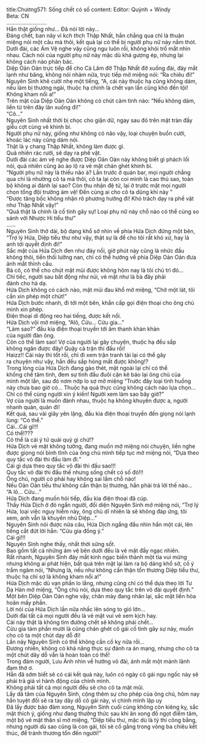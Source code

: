 title:Chương571: Sống chết có số
content:
Editor: Quỳnh + Windy<br>Beta: CN<br>……………………..<br>Hắn thật giống như… Đã nói lời này…<br>Đáng chết, ban nãy vì k*ch th*ch Thập Nhất, hắn chẳng qua chỉ là thuận miệng nói một câu mà thôi, kết quả lại có thể bị người phụ nữ này nắm thót.<br>Dưới đài, các Ám Vệ nghe vậy cũng ngu luôn rồi, không khỏi trố mắt nhìn nhau. Cách nói của người phụ nữ này mặc dù khá gượng ép, nhưng lại không cách nào phản bác.<br>Diệp Oản Oản trực tiếp để cho Cà Lăm đỡ Thập Nhất đỡ xuống đài, đáy mắt lạnh như băng, không nói nhảm nữa, trực tiếp mở miệng nói: “Ra chiêu đi!”<br>Nguyên Sinh khẽ cười nhẹ một tiếng, “A, cái này thuộc hạ cũng không dám, nếu làm bị thương ngài, thuộc hạ chính là chết vạn lần cũng khó đền tội! Không kham nổi a!”<br>Trên mặt của Diệp Oản Oản không có chút cảm tình nào: “Nếu không dám, liền từ trên đây lăn xuống đi!”<br>“Cô…”<br>Nguyên Sinh nhất thời bị chọc cho giận dữ, ngay sau đó trên mặt tràn đầy giễu cợt cùng vẻ khinh bỉ.<br>Người phụ nữ này, giống như không có não vậy, loại chuyện buồn cười, khoác lác này cũng dám nói.<br>Thật là y chang Thập Nhất, không làm được gì.<br>Quả nhiên rác rưởi, sẽ dạy ra phế vật.<br>Dưới đài các ám vệ nghe được Diệp Oản Oản này không biết gì phách lối nói, quả nhiên cũng ào ào lộ ra vẻ mặt chán ghét khinh bỉ.<br>“Người phụ nữ này là thiếu não à? Lần trước ở quán bar, mọi người chẳng qua chỉ là nhường cô ta mà thôi, cô ta lại còn coi mình là cao thủ sao, toàn bộ không ai đánh lại sao? Còn thu nhận đệ tử, lại ở trước mặt mọi người chọn tổng đội trưởng ám vệ! Đến cùng ai cho cô ta dũng khí này ”<br>“Được tâng bốc không nhận rõ phương hướng đi! Khó trách dạy ra phế vật như Thập Nhất vậy!”<br>“Quả thật là chính là cố tình gây sự! Loại phụ nữ này chỗ nào có thể cùng so sánh với Nhược Hi tiểu thư”<br>……<br>Nguyên Sinh thở dài, bộ dạng khổ sở nhìn về phía Hứa Dịch đứng một bên, “Trợ lý Hứa, Diệp tiểu thư như vậy, thật sự là để cho tôi rất khó xử, hay là anh tới quyết định đi!”<br>Sắc mặt của Hứa Dịch đen như đáy nồi, giờ phút này cũng là nhức đầu không thôi, tiến thối lưỡng nan, chỉ có thể hướng về phía Diệp Oản Oản đưa ánh mắt thỉnh cầu.<br>Bà cô, có thể cho chút mặt mũi được không hôm nay là tôi chủ trì đó…<br>Chỉ tiếc, người sau bất động như núi, vẻ mặt như là bà đây phải<br>đánh cho hả dạ.<br>Hứa Dịch không có cách nào, mặt mũi đau khổ mở miệng, “Chờ một lát, tôi cần xin phép một chút!”<br>Hứa Dịch bước nhanh, đi tới một bên, khẩn cấp gọi điện thoại cho ông chủ mình xin phép.<br>Điện thoại di động reo hai tiếng, được kết nối.<br>Hứa Dịch vội mở miệng, “Alô, Cửu… Cửu gia…”<br>“Làm sao?” đầu kia điện thoại truyền tới âm thanh khàn khàn<br>của người đàn ông.<br>Còn có thể làm sao! Vợ của người lại gây chuyện, thuộc hạ đều sắp<br>không ngăn được đây! Quậy cả trận thi đấu rồi!<br>Haizz!! Cái này thì tốt rồi, chỉ đi xem trận tranh tài lại có thể gây<br>ra chuyện như vậy, hắn đều sắp hỏng mất được không!?<br>Trong lòng của Hứa Dịch đang gào thét, mặt ngoài lại chỉ có thể<br>khống chế tâm tình, đem sự tình đầu đuôi cặn kẽ báo lại ông chủ của<br>mình một lần, sau đó nơm nớp lo sợ mở miệng “Trước đây loại tình huống này chưa bao giờ có… Thuộc hạ quả thực cũng không cách nào lựa chọn… Chỉ có thể cùng người xin ý kiến! Người xem làm sao bây giờ?”<br>Vợ của người là muốn đánh nhau, thuộc hạ không khuyên được a, người nhanh quản, quản đi!<br>Kết quả, sau vài giây yên lặng, đầu kia điện thoại truyền đến giọng nói lạnh lùng: “Có thể.”<br>Cái…Cái gì!!!<br>Có thể!???<br>Có thể là cái ý tứ quái quỷ gì chứ!?<br>Hứa Dịch vẻ mặt không tưởng, đang muốn mở miệng nói chuyện, liền nghe được giọng nói bình tĩnh của ông chủ mình tiếp tục mở miệng nói, “Dựa theo quy tắc võ đài thi đấu làm đi.”<br>Cái gì dựa theo quy tắc võ đài thi đấu sao!!!<br>Quy tắc võ đài thi đấu thế nhưng sống chết có số đó!!!<br>Ông chủ, người có phải hay không sai lầm chỗ nào!<br>Nếu Oản Oản tiểu thư không cẩn thận bị thương, hắn phải trả lời thế nào…<br>“A lô… Cửu…”<br>Hứa Dịch đang muốn hỏi tiếp, đầu kia điện thoại đã cúp.<br>Thấy Hứa Dịch ở đó ngẩn người, đối diện Nguyên Sinh mở miệng nói, “Trợ lý Hứa, loại việc nguy hiểm này, ông chủ dĩ nhiên là sẽ không đáp ứng, tôi xem, anh vẫn là khuyên nhủ Diệp…”<br>Nguyên Sinh nói được nửa câu, Hứa Dịch ngẩng đầu nhìn hắn một cái, lên tiếng cắt đứt lời hắn: “Cửu gia đồng ý.”<br>Cái gì!!!<br>Nguyên Sinh nghe thấy, nhất thời sửng sốt.<br>Bao gồm tất cả những ám vệ bên dưới đều là vẻ mặt đầy ngạc nhiên.<br>Rất nhanh, Nguyên Sinh đáy mắt kinh ngạc biến thành một tia vui mừng nhưng không ai phát hiện, bất quá trên mặt lại làm ra bộ dáng khổ sở, cố ý trầm ngâm nói, “Nhưng là, nếu như không cẩn thận tổn thương Diệp tiểu thư, thuộc hạ chỉ sợ là không kham nổi a!”<br>Hứa Dịch mặc dù vạn phần lo lắng, nhưng cũng chỉ có thể dựa theo lời Tư Dạ Hàn mở miệng, “Ông chủ nói, dựa theo quy tắc trên võ đài quyết định.”<br>Một bên Diệp Oản Oản nghe vậy, chân mày đang nhăn lại, sắc mặt liền hòa hoãn mấy phần.<br>Lời nói của Hứa Dịch lần nữa nhấc lên sóng to gió lớn…<br>Dưới đài tất cả mọi người đều là vẻ mặt vui vẻ xem kịch hay.<br>Cái này thật là không tìm đường chết sẽ không phải chết…<br>Cửu gia tám phần mười là cũng chán ghét cô gái cố tình gây sự này, muốn cho cô ta một chút dạy dỗ đi!<br>Lần này Nguyên Sinh có thể không cần cố kỵ nữa rồi…<br>Đương nhiên, không có khả năng thực sự đánh ra án mạng, nhưng cho cô ta một chút dãy dỗ vẫn là hoàn toàn có thể!<br>Trong đám người, Lưu Ảnh nhìn về hướng võ đài, ánh mắt một mảnh lãnh đạm thờ ơ.<br>Hắn đã sớm biết sẽ có cái kết quả này, luôn có ngày cô gái ngu ngốc này sẽ phải trả giá vì hành động của chính mình.<br>Không phải tất cả mọi người đều sẽ cho cô ta mặt mũi.<br>Lấy dã tâm của Nguyên Sinh, cộng thêm sự cho phép của ông chủ, hôm nay hắn tuyệt đối sẽ ra tay dãy dỗ cô gái này, vì chính mình lập uy<br>Đã lấy được bảo đảm xong, Nguyên Sinh cuối cùng không còn kiêng kỵ, sắc mặt thích ý, giống như đang thưởng thức sau khi ăn xong đồ ngọt điểm tâm, một bộ vẻ mặt thân sĩ mở miệng, “Diệp tiểu thư, mặc dù là tỷ thí công bằng, nhưng người dù sao cũng là con gái, tôi sẽ cố gắng trong vòng ba chiêu kết thúc, để tránh thương tổn đến người!”